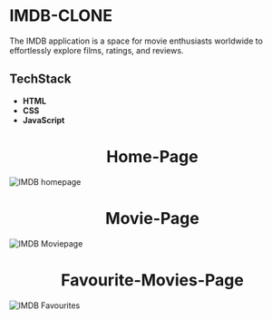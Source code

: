 # IMDB-CLONE

The IMDB  application is a space for movie enthusiasts worldwide to effortlessly explore films, ratings, and reviews.

## TechStack

- **HTML**
- **CSS**
- **JavaScript**



<div align="center">
  <h1>Home-Page</h1>
</div>

![IMDB homepage](https://github.com/thirumeniram/IMDB-CLONE/assets/66516937/913d02e5-a2b3-4013-a9c9-9a8fe7476223)

<div align="center">
  <h1>Movie-Page</h1>
</div>

![IMDB Moviepage](https://github.com/thirumeniram/IMDB-CLONE/assets/66516937/f349c4bd-00c7-49ec-9919-fb69efd21e0c)

<div align="center">
  <h1>Favourite-Movies-Page</h1>
</div>

![IMDB Favourites](https://github.com/thirumeniram/IMDB-CLONE/assets/66516937/aa37f07e-4078-4d90-b73a-bcdd6e7b233f)





